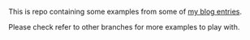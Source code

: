 This is repo containing some examples from 
some of [my blog entries](blog.grzegorzpawlik.com). 

Please check refer to other branches for more examples to play with. 

